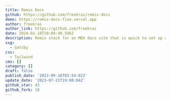 ```yaml
---
title: Remix Docs
github: https://github.com/freekrai/remix-docs
demo: https://remix-docs-five.vercel.app
author: freekrai
author_link: https://github.com/freekrai
date: 2024-02-18T10:04:40.596Z
description: Remix stack for an MDX docs site that is quick to set up and customize
ssg:
  - Gatsby
css:
  - Tailwind
cms: []
category: []
draft: false
publish_date: '2022-09-16T03:54:02Z'
update_date: '2023-07-21T19:08:04Z'
github_star: 43
github_fork: 10
---
```

